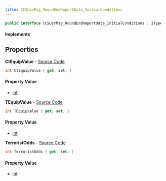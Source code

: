 ```yaml
---
title: CCSUsrMsg_RoundEndReportData_InitialConditions
---
```


```csharp
public interface CCSUsrMsg_RoundEndReportData_InitialConditions : ITypedProtobuf<CCSUsrMsg_RoundEndReportData_InitialConditions>, INativeHandle
```

#### Implements

## Properties

**CtEquipValue** - [Source Code](https://github.com/swiftly-solution/swiftlys2/blob/master/managed/src/SwiftlyS2.Generated/Protobufs/Interfaces/CCSUsrMsg_RoundEndReportData_InitialConditions.cs#L13)

```csharp
int CtEquipValue { get; set; }
```

#### Property Value

- [int](https://learn.microsoft.com/dotnet/api/system.int32)

**TEquipValue** - [Source Code](https://github.com/swiftly-solution/swiftlys2/blob/master/managed/src/SwiftlyS2.Generated/Protobufs/Interfaces/CCSUsrMsg_RoundEndReportData_InitialConditions.cs#L16)

```csharp
int TEquipValue { get; set; }
```

#### Property Value

- [int](https://learn.microsoft.com/dotnet/api/system.int32)

**TerroristOdds** - [Source Code](https://github.com/swiftly-solution/swiftlys2/blob/master/managed/src/SwiftlyS2.Generated/Protobufs/Interfaces/CCSUsrMsg_RoundEndReportData_InitialConditions.cs#L19)

```csharp
int TerroristOdds { get; set; }
```

#### Property Value

- [int](https://learn.microsoft.com/dotnet/api/system.int32)

